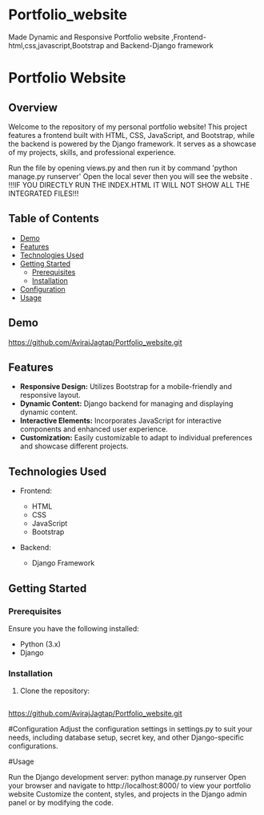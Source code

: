 # Portfolio_website
Made Dynamic and Responsive Portfolio website ,Frontend-html,css,javascript,Bootstrap and Backend-Django framework

# Portfolio Website

## Overview

Welcome to the repository of my personal portfolio website! This project features a frontend built with HTML, CSS, JavaScript, and Bootstrap, while the backend is powered by the Django framework. It serves as a showcase of my projects, skills, and professional experience.

Run the file by opening views.py and then run it by command 'python manage.py runserver'
Open the local sever 
then you will see the website .
!!!IF YOU DIRECTLY RUN THE INDEX.HTML IT WILL NOT SHOW ALL THE INTEGRATED FILES!!!

## Table of Contents

- [Demo](#demo)
- [Features](#features)
- [Technologies Used](#technologies-used)
- [Getting Started](#getting-started)
  - [Prerequisites](#prerequisites)
  - [Installation](#installation)
- [Configuration](#configuration)
- [Usage](#usage)


## Demo

https://github.com/AvirajJagtap/Portfolio_website.git


## Features

- **Responsive Design:** Utilizes Bootstrap for a mobile-friendly and responsive layout.
- **Dynamic Content:** Django backend for managing and displaying dynamic content.
- **Interactive Elements:** Incorporates JavaScript for interactive components and enhanced user experience.
- **Customization:** Easily customizable to adapt to individual preferences and showcase different projects.

## Technologies Used

- Frontend:
  - HTML
  - CSS
  - JavaScript
  - Bootstrap

- Backend:
  - Django Framework

## Getting Started

### Prerequisites

Ensure you have the following installed:

- Python (3.x)
- Django
  

### Installation

1. Clone the repository:

   ```bash
 https://github.com/AvirajJagtap/Portfolio_website.git


#Configuration
Adjust the configuration settings in settings.py to suit your needs, including database setup, secret key, and other Django-specific configurations.

#Usage

Run the Django development server:  python manage.py runserver
Open your browser and navigate to http://localhost:8000/ to view your portfolio website 
Customize the content, styles, and projects in the Django admin panel or by modifying the code.

